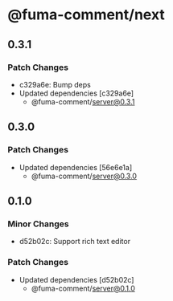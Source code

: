 # @fuma-comment/next

## 0.3.1

### Patch Changes

- c329a6e: Bump deps
- Updated dependencies [c329a6e]
  - @fuma-comment/server@0.3.1

## 0.3.0

### Patch Changes

- Updated dependencies [56e6e1a]
  - @fuma-comment/server@0.3.0

## 0.1.0

### Minor Changes

- d52b02c: Support rich text editor

### Patch Changes

- Updated dependencies [d52b02c]
  - @fuma-comment/server@0.1.0
